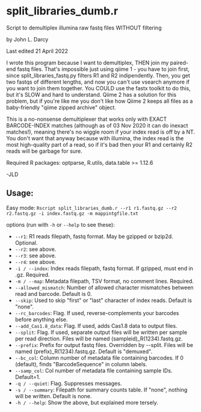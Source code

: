 # split_libraries_dumb.r
Script to demultiplex illumina raw fastq files WITHOUT filtering

by John L. Darcy
 
Last edited 21 April 2022
 
I wrote this program because I want to demultiplex, THEN join my paired-end fastq files. That's impossible just using qiime 1 - you have to join first, since split_libraries_fastq.py filters R1 and R2 indipendently. Then, you get two fastqs of different lengths, and now you can't use vsearch anymore if you want to join them together. You COULD use the fastx toolkit to do this, but it's SLOW and hard to understand. Qiime 2 has a solution for this problem, but if you're like me you don't like how Qiime 2 keeps all files as a baby-friendly "qiime zipped archive" object. 
 
This is a no-nonsense demultiplexer that works only with EXACT BARCODE-INDEX matches (although as of 03 Nov 2020 it can do inexact matches!), meaning there's no wiggle room if your index read is off by a NT. You don't want that anyway because with illumina, the index read is the most high-quality part of a read, so if it's bad then your R1 and certainly R2 reads will be garbage for sure. 
 
Required R packages: optparse, R.utils, data.table >= 1.12.6
 
-JLD
 
## Usage: 
Easy mode:
```Rscript split_libraries_dumb.r --r1 r1.fastq.gz --r2 r2.fastq.gz -i index.fastq.gz -m mappintgfile.txt```

options (run with ```-h``` or ```--help``` to see these):
* ```--r1```: R1 reads filepath, fastq format. May be gzipped or bzip2d. Optional.
* ```--r2```: see above. 
* ```--r3```: see above. 
* ```--r4```: see above. 
* ```-i / --index```: Index reads filepath, fastq format. If gzipped, must end in .gz. Required.
* ```-m / --map```: Metadata filepath, TSV format, no comment lines. Required.
* ```--allowed_mismatch```: Number of allowed character mismatches between read and barcode. Default is 0.
* ```--skip```: Used to skip "first" or "last" character of index reads. Default is "none".
* ```--rc_barcodes```: Flag. If used, reverse-complements your barcodes before anything else.
* ```--add_Cas1.8_data```: Flag. If used, adds Cas1.8 data to output files. 
* ```--split```: Flag. If used, separate output files will be written per sample per read direction. Files will be named (sampleid)\_R(1234).fastq.gz.
* ```--prefix```: Prefix for output fastq files. Overridden by --split. Files will be named (prefix)\_R(1234).fastq.gz. Default is "demuxed".
* ```--bc_col```: Column number of metadata file containing barcodes. If 0 (default), finds "BarcodeSequence" in column labels.
* ```--samp_col```: Col number of metadata file containing sample IDs. Default=1.
* ```-q / --quiet```: Flag. Suppresses messages.
* ```-s / --summary```: Filepath for summary counts table. If "none", nothing will be written. Default is none.
* ```-h / --help```: Show the above, but explained more tersely.


